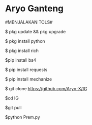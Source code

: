# Aryo Ganteng

#MENJALAKAN TOLS#

$ pkg update && pkg upgrade

$ pkg install python

$ pkg install rich

$pip install bs4

$ pip install requests

$ pip install mechanize

$ git clone https://github.com/Aryo-X/IG

$cd IG

$git pull

$python Prem.py
